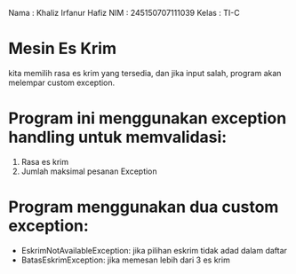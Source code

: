 Nama : Khaliz Irfanur Hafiz
NIM : 245150707111039
Kelas : TI-C

# Mesin Es Krim
kita memilih rasa es krim yang tersedia, dan jika input salah, program akan melempar custom exception.
# Program ini menggunakan exception handling untuk memvalidasi:
1. Rasa es krim
2. Jumlah maksimal pesanan
Exception
# Program menggunakan dua custom exception:
- EskrimNotAvailableException: jika pilihan eskrim tidak adad dalam daftar
- BatasEskrimException: jika memesan lebih dari 3 es krim
